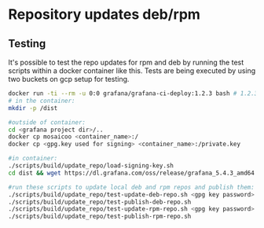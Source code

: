 # Repository updates deb/rpm

## Testing

It's possible to test the repo updates for rpm and deb by running the test scripts within a docker container like this. Tests are being executed by using two buckets on gcp setup for testing.

```bash
docker run -ti --rm -u 0:0 grafana/grafana-ci-deploy:1.2.3 bash # 1.2.3 is the newest image at the time of writing
# in the container:
mkdir -p /dist

#outside of container:
cd <grafana project dir>/..
docker cp mosaicoo <container_name>:/
docker cp <gpg.key used for signing> <container_name>:/private.key

#in container:
./scripts/build/update_repo/load-signing-key.sh
cd dist && wget https://dl.grafana.com/oss/release/grafana_5.4.3_amd64.deb && wget https://dl.grafana.com/oss/release/grafana-5.4.3-1.x86_64.rpm && cd ..

#run these scripts to update local deb and rpm repos and publish them:
./scripts/build/update_repo/test-update-deb-repo.sh <gpg key password>
./scripts/build/update_repo/test-publish-deb-repo.sh
./scripts/build/update_repo/test-update-rpm-repo.sh <gpg key password>
./scripts/build/update_repo/test-publish-rpm-repo.sh

```
